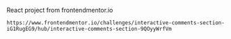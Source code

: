 React project from frontendmentor.io
```
https://www.frontendmentor.io/challenges/interactive-comments-section-iG1RugEG9/hub/interactive-comments-section-9QOyyWrfVm
```